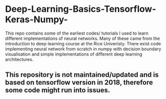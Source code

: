 # Deep-Learning-Basics-Tensorflow-Keras-Numpy-


This repo contains some of the earliest codes/ tutorials I used to learn different implementations of neural networks. Many of these came from the introduction to deep learning course at the Rice Univeristy. There exist code implementing neural network from scratch in numpy with decision boundary visualisation and simple implementations of different deep learning architectures. 

## This repository is not maintained/updated and is based on tensorflow version in 2018, therefore some code might run into issues. 
